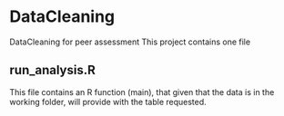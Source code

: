 # DataCleaning
DataCleaning for peer assessment
This project contains one file
## run_analysis.R
This file contains an R function (main), that given that the data is in the working folder, will provide with the table requested.
